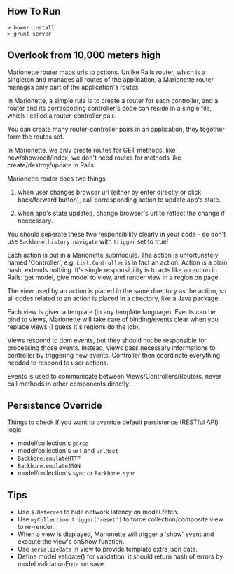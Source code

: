 How To Run
----------

```
> bower install
> grunt server
```

Overlook from 10,000 meters high
--------------------------------

Marionette router maps urls to actions.  Unlike Rails router, which is a singleton and manages all routes of the application, a Marionette router manages only part of the application's routes.

In Marionette, a simple rule is to create a router for each controller, and a router and its correspoding controller's code can reside in a single file, which I called a router-controller pair.

You can create many router-controller pairs in an application, they together form the routes set.

In Marionette, we only create routes for GET methods, like new/show/edit/index, we don't need routes for methods like create/destroy/update in Rails.

Marionette router does two things:

1. when user changes browser url (either by enter directly or click back/forward button), call corresponding action to update app's state.

2. when app's state updated, change browser's url to reflect the change if neccessary.

You should seperate these two responsibility clearly in your code - so don't use `Backbone.history.navigate` with `trigger` set to true!

Each action is put in a Marionette submodule. The action is unfortunately named 'Controller', e.g. `List.Controller` is in fact an action. Action is a plain hash, extends nothing. It's single responsibility is to acts like an action in Rails: get model, give model to view, and render view in a region on page.

The view used by an action is placed in the same directory as the action, so all codes related to an action  is placed in a directory, like a Java package.

Each view is given a template (in any template language). Events can be bind to views, Marionette will take care of binding/events clear when you replace views (I guess it's regions do the job).

Views respond to dom events, but they should not be responsible for processing those events. Instead, views pass necessary informations to controller by triggering new events. Controller then coordinate everything needed to respond to user actions.

Events is used to communicate between Views/Controllers/Routers, never call methods in other components directly.

Persistence Override
--------------------

Things to check if you want to override default persistence (RESTful API) logic:

* model/collection's `parse`
* model/collection's `url` and `urlRoot`
* `Backbone.emulateHTTP`
* `Backbone.emulateJSON`
* model/collection's `sync` or `Backbone.sync`

Tips
----

* Use `$.Deferred` to hide network latency on model.fetch.
* Use `myCollection.trigger('reset')` to force collection/composite view to re-render.
* When a view is displayed, Marionette will trigger a 'show' event and execute the view's onShow function.
* Use `serializeData` in view to provide template extra json data.
* Define model.validate() for validation, it should return hash of errors by model.validationError on save.
